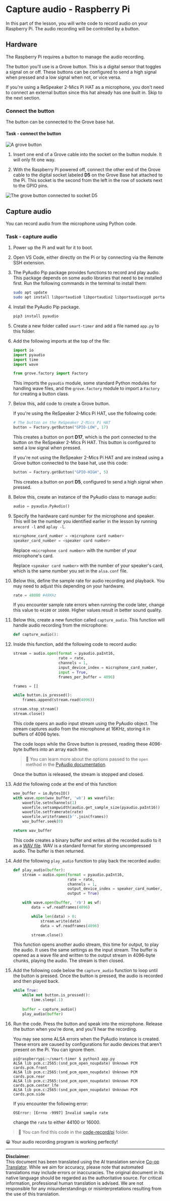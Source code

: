 <!--
CO_OP_TRANSLATOR_METADATA:
{
  "original_hash": "0ac0afcfb40cb5970ef4cb74f01c32e9",
  "translation_date": "2025-08-28T19:24:53+00:00",
  "source_file": "6-consumer/lessons/1-speech-recognition/pi-audio.md",
  "language_code": "en"
}
-->
# Capture audio - Raspberry Pi

In this part of the lesson, you will write code to record audio on your Raspberry Pi. The audio recording will be controlled by a button.

## Hardware

The Raspberry Pi requires a button to manage the audio recording.

The button you'll use is a Grove button. This is a digital sensor that toggles a signal on or off. These buttons can be configured to send a high signal when pressed and a low signal when not, or vice versa.

If you're using a ReSpeaker 2-Mics Pi HAT as a microphone, you don't need to connect an external button since this hat already has one built in. Skip to the next section.

### Connect the button

The button can be connected to the Grove base hat.

#### Task - connect the button

![A grove button](../../../../../translated_images/grove-button.a70cfbb809a8563681003250cf5b06d68cdcc68624f9e2f493d5a534ae2da1e5.en.png)

1. Insert one end of a Grove cable into the socket on the button module. It will only fit one way.

1. With the Raspberry Pi powered off, connect the other end of the Grove cable to the digital socket labeled **D5** on the Grove Base hat attached to the Pi. This socket is the second from the left in the row of sockets next to the GPIO pins.

![The grove button connected to socket D5](../../../../../translated_images/pi-button.c7a1a4f55943341ce1baf1057658e9a205804d4131d258e820c93f951df0abf3.en.png)

## Capture audio

You can record audio from the microphone using Python code.

### Task - capture audio

1. Power up the Pi and wait for it to boot.

1. Open VS Code, either directly on the Pi or by connecting via the Remote SSH extension.

1. The PyAudio Pip package provides functions to record and play audio. This package depends on some audio libraries that need to be installed first. Run the following commands in the terminal to install them:

    ```sh
    sudo apt update
    sudo apt install libportaudio0 libportaudio2 libportaudiocpp0 portaudio19-dev libasound2-plugins --yes 
    ```

1. Install the PyAudio Pip package.

    ```sh
    pip3 install pyaudio
    ```

1. Create a new folder called `smart-timer` and add a file named `app.py` to this folder.

1. Add the following imports at the top of the file:

    ```python
    import io
    import pyaudio
    import time
    import wave
    
    from grove.factory import Factory
    ```

    This imports the `pyaudio` module, some standard Python modules for handling wave files, and the `grove.factory` module to import a `Factory` for creating a button class.

1. Below this, add code to create a Grove button.

    If you're using the ReSpeaker 2-Mics Pi HAT, use the following code:

    ```python
    # The button on the ReSpeaker 2-Mics Pi HAT
    button = Factory.getButton("GPIO-LOW", 17)
    ```

    This creates a button on port **D17**, which is the port connected to the button on the ReSpeaker 2-Mics Pi HAT. This button is configured to send a low signal when pressed.

    If you're not using the ReSpeaker 2-Mics Pi HAT and are instead using a Grove button connected to the base hat, use this code:

    ```python
    button = Factory.getButton("GPIO-HIGH", 5)
    ```

    This creates a button on port **D5**, configured to send a high signal when pressed.

1. Below this, create an instance of the PyAudio class to manage audio:

    ```python
    audio = pyaudio.PyAudio()
    ```

1. Specify the hardware card number for the microphone and speaker. This will be the number you identified earlier in the lesson by running `arecord -l` and `aplay -l`.

    ```python
    microphone_card_number = <microphone card number>
    speaker_card_number = <speaker card number>
    ```

    Replace `<microphone card number>` with the number of your microphone's card.

    Replace `<speaker card number>` with the number of your speaker's card, which is the same number you set in the `alsa.conf` file.

1. Below this, define the sample rate for audio recording and playback. You may need to adjust this depending on your hardware.

    ```python
    rate = 48000 #48KHz
    ```

    If you encounter sample rate errors when running the code later, change this value to `44100` or `16000`. Higher values result in better sound quality.

1. Below this, create a new function called `capture_audio`. This function will handle audio recording from the microphone:

    ```python
    def capture_audio():
    ```

1. Inside this function, add the following code to record audio:

    ```python
    stream = audio.open(format = pyaudio.paInt16,
                        rate = rate,
                        channels = 1, 
                        input_device_index = microphone_card_number,
                        input = True,
                        frames_per_buffer = 4096)

    frames = []

    while button.is_pressed():
        frames.append(stream.read(4096))

    stream.stop_stream()
    stream.close()
    ```

    This code opens an audio input stream using the PyAudio object. The stream captures audio from the microphone at 16KHz, storing it in buffers of 4096 bytes.

    The code loops while the Grove button is pressed, reading these 4096-byte buffers into an array each time.

    > 💁 You can learn more about the options passed to the `open` method in the [PyAudio documentation](https://people.csail.mit.edu/hubert/pyaudio/docs/).

    Once the button is released, the stream is stopped and closed.

1. Add the following code at the end of this function:

    ```python
    wav_buffer = io.BytesIO()
    with wave.open(wav_buffer, 'wb') as wavefile:
        wavefile.setnchannels(1)
        wavefile.setsampwidth(audio.get_sample_size(pyaudio.paInt16))
        wavefile.setframerate(rate)
        wavefile.writeframes(b''.join(frames))
        wav_buffer.seek(0)

    return wav_buffer
    ```

    This code creates a binary buffer and writes all the recorded audio to it as a [WAV file](https://wikipedia.org/wiki/WAV). WAV is a standard format for storing uncompressed audio. The buffer is then returned.

1. Add the following `play_audio` function to play back the recorded audio:

    ```python
    def play_audio(buffer):
        stream = audio.open(format = pyaudio.paInt16,
                            rate = rate,
                            channels = 1,
                            output_device_index = speaker_card_number,
                            output = True)
    
        with wave.open(buffer, 'rb') as wf:
            data = wf.readframes(4096)
    
            while len(data) > 0:
                stream.write(data)
                data = wf.readframes(4096)
    
            stream.close()
    ```

    This function opens another audio stream, this time for output, to play the audio. It uses the same settings as the input stream. The buffer is opened as a wave file and written to the output stream in 4096-byte chunks, playing the audio. The stream is then closed.

1. Add the following code below the `capture_audio` function to loop until the button is pressed. Once the button is pressed, the audio is recorded and then played back.

    ```python
    while True:
        while not button.is_pressed():
            time.sleep(.1)
        
        buffer = capture_audio()
        play_audio(buffer)
    ```

1. Run the code. Press the button and speak into the microphone. Release the button when you're done, and you'll hear the recording.

    You may see some ALSA errors when the PyAudio instance is created. These errors are caused by configurations for audio devices that aren't present on the Pi. You can ignore them.

    ```output
    pi@raspberrypi:~/smart-timer $ python3 app.py 
    ALSA lib pcm.c:2565:(snd_pcm_open_noupdate) Unknown PCM cards.pcm.front
    ALSA lib pcm.c:2565:(snd_pcm_open_noupdate) Unknown PCM cards.pcm.rear
    ALSA lib pcm.c:2565:(snd_pcm_open_noupdate) Unknown PCM cards.pcm.center_lfe
    ALSA lib pcm.c:2565:(snd_pcm_open_noupdate) Unknown PCM cards.pcm.side
    ```

    If you encounter the following error:

    ```output
    OSError: [Errno -9997] Invalid sample rate
    ```

    change the `rate` to either 44100 or 16000.

> 💁 You can find this code in the [code-record/pi](../../../../../6-consumer/lessons/1-speech-recognition/code-record/pi) folder.

😀 Your audio recording program is working perfectly!

---

**Disclaimer**:  
This document has been translated using the AI translation service [Co-op Translator](https://github.com/Azure/co-op-translator). While we aim for accuracy, please note that automated translations may include errors or inaccuracies. The original document in its native language should be regarded as the authoritative source. For critical information, professional human translation is advised. We are not responsible for any misunderstandings or misinterpretations resulting from the use of this translation.